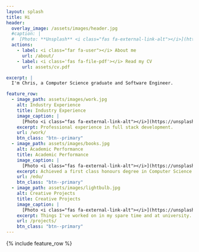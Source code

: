 ```yaml
---
layout: splash
title: Hi
header:
  overlay_image: /assets/images/header.jpg
  #caption: |
  #  [Photo: **Unsplash** <i class="fas fa-external-link-alt"></i>](https://unsplash.com/photos/zAjdgNXsMeg)
  actions:
    - label: <i class="far fa-user"></i> About me
      url: /about/
    - label: <i class='fas fa-file-pdf'></i> Read my CV
      url: assets/cv.pdf

excerpt: |
  I'm Chris, a Computer Science graduate and Software Engineer.

feature_row:
  - image_path: assets/images/work.jpg
    alt: Industry Experience
    title: Industry Experience
    image_caption: |
      [Photo <i class="fas fa-external-link-alt"></i>](https://unsplash.com/photos/cckf4TsHAuw)
    excerpt: Professional experience in full stack development.
    url: /work/
    btn_class: "btn--primary"
  - image_path: assets/images/books.jpg
    alt: Academic Performance
    title: Academic Performance
    image_caption: |
      [Photo <i class="fas fa-external-link-alt"></i>](https://unsplash.com/photos/NIJuEQw0RKg)
    excerpt: Achieved a first class honours degree in Computer Science.
    url: /edu/
    btn_class: "btn--primary"
  - image_path: assets/images/lightbulb.jpg
    alt: Creative Projects
    title: Creative Projects
    image_caption: |
      [Photo <i class="fas fa-external-link-alt"></i>](https://unsplash.com/photos/fmTde1Fe23A)
    excerpt: Things I've worked on in my spare time and at university.
    url: /projects/
    btn_class: "btn--primary"
---
```


{% include feature_row %}
